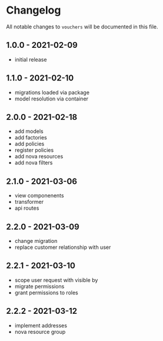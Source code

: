 # Changelog

All notable changes to `vouchers` will be documented in this file.

## 1.0.0 - 2021-02-09

- initial release

## 1.1.0 - 2021-02-10

- migrations loaded via package
- model resolution via container

## 2.0.0 - 2021-02-18

- add models
- add factories
- add policies
- register policies
- add nova resources
- add nova filters

## 2.1.0 - 2021-03-06

- view componenents
- transformer
- api routes

## 2.2.0 - 2021-03-09

- change migration
- replace customer relationship with user

## 2.2.1 - 2021-03-10

- scope user request with visible by
- migrate permissions
- grant permissions to roles

## 2.2.2 - 2021-03-12

- implement addresses
- nova resource group
